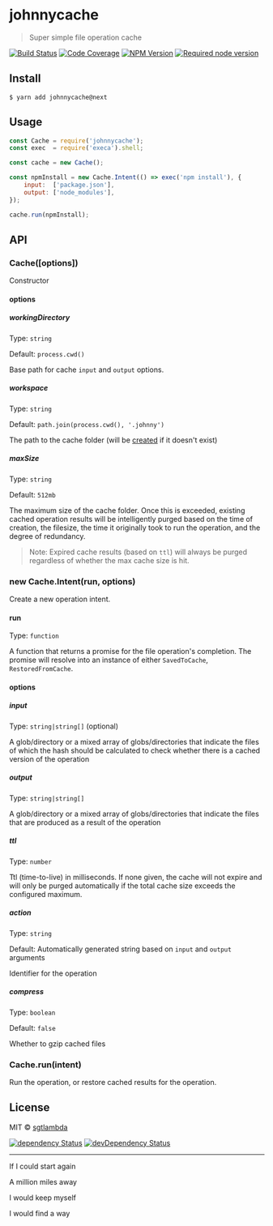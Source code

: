 # johnnycache

> Super simple file operation cache

[![Build Status][travis-image]][travis-url]
[![Code Coverage][coveralls-image]][coveralls-url]
[![NPM Version][npm-image]][npm-url]
[![Required node version][node-image]][node-url]


## Install

```
$ yarn add johnnycache@next
```


## Usage

```js
const Cache = require('johnnycache');
const exec  = require('execa').shell;

const cache = new Cache();

const npmInstall = new Cache.Intent(() => exec('npm install'), {
    input:  ['package.json'],
    output: ['node_modules'],
});

cache.run(npmInstall);

```

## API

### Cache([options])

Constructor

#### options

##### workingDirectory

Type: `string`

Default: `process.cwd()`

Base path for cache `input` and `output` options.

##### workspace

Type: `string`  

Default: `path.join(process.cwd(), '.johnny')`

The path to the cache folder (will be [created](https://github.com/sindresorhus/make-dir) if it doesn't exist)

##### maxSize

Type: `string`

Default: `512mb`

The maximum size of the cache folder. Once this is exceeded, existing cached operation results will be intelligently purged based on the time of creation, the filesize, the time it originally took to run the operation, and the degree of redundancy. 
> Note: Expired cache results (based on `ttl`) will always be purged regardless of whether the max cache size is hit.

### new Cache.Intent(run, options)

Create a new operation intent.

#### run

Type: `function`

A function that returns a promise for the file operation's completion. The promise will resolve into an instance of either `SavedToCache`, `RestoredFromCache`.

#### options

##### input

Type: `string|string[]` (optional)

A glob/directory or a mixed array of globs/directories that indicate the files of which the hash should be calculated to check whether there is a cached version of the operation

##### output

Type: `string|string[]`

A glob/directory or a mixed array of globs/directories that indicate the files that are produced as a result of the operation

##### ttl

Type: `number`

Ttl (time-to-live) in milliseconds. If none given, the cache will not expire and will only be purged automatically if the total cache size exceeds the configured maximum.

##### action

Type: `string`

Default: Automatically generated string based on `input` and `output` arguments

Identifier for the operation

##### compress

Type: `boolean`

Default: `false`

Whether to gzip cached files

### Cache.run(intent)

Run the operation, or restore cached results for the operation.

## License

MIT © [sgtlambda](http://github.com/sgtlambda)

[![dependency Status][david-image]][david-url]
[![devDependency Status][david-dev-image]][david-dev-url]

[travis-image]: https://img.shields.io/travis/sgtlambda/johnnycache.svg?style=flat-square
[travis-url]: https://travis-ci.org/sgtlambda/johnnycache

[codeclimate-image]: https://img.shields.io/codeclimate/github/sgtlambda/johnnycache.svg?style=flat-square
[codeclimate-url]: https://codeclimate.com/github/sgtlambda/johnnycache

[david-image]: https://img.shields.io/david/sgtlambda/johnnycache.svg?style=flat-square
[david-url]: https://david-dm.org/sgtlambda/johnnycache

[david-dev-image]: https://img.shields.io/david/dev/sgtlambda/johnnycache.svg?style=flat-square
[david-dev-url]: https://david-dm.org/sgtlambda/johnnycache#info=devDependencies

[coveralls-image]: https://img.shields.io/coveralls/sgtlambda/johnnycache.svg?style=flat-square
[coveralls-url]: https://coveralls.io/r/sgtlambda/johnnycache

[npm-image]: https://img.shields.io/npm/v/johnnycache.svg?style=flat-square
[npm-url]: https://www.npmjs.com/package/johnnycache

[node-image]: https://img.shields.io/badge/node-%3E=_v7.6-lightgrey.svg?style=flat-square
[node-url]: https://nodejs.org/en/blog/release/v7.6.0/

---

If I could start again 

A million miles away 

I would keep myself 

I would find a way
